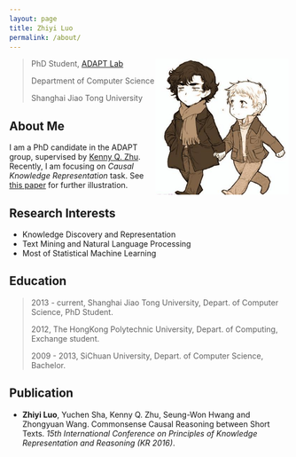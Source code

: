 ```yaml
---
layout: page
title: Zhiyi Luo
permalink: /about/
---
```


<a style="float:right" href=""><img src="/assets/images/about.jpg" width="240" height="245"></a>

> PhD Student, [ADAPT Lab](http://adapt.seiee.sjtu.edu.cn/)
>
> Department of Computer Science
>
> Shanghai Jiao Tong University


About Me
--------------
I am a PhD candidate in the ADAPT group, supervised by [Kenny Q. Zhu](http://www.cs.sjtu.edu.cn/~kzhu/). Recently, I am focusing on *Causal Knowledge Representation* task. 
See [this paper](http://adapt.seiee.sjtu.edu.cn/causal/luo.pdf) for further illustration.

Research Interests
-------------
* Knowledge Discovery and Representation 
* Text Mining and Natural Language Processing
* Most of Statistical Machine Learning

Education
----------------
> 2013 - current, Shanghai Jiao Tong University, Depart. of Computer Science, PhD Student.
>
>
> 2012, The HongKong Polytechnic University, Depart. of Computing, Exchange student.
>
>
> 2009 - 2013, SiChuan University, Depart. of Computer Science, Bachelor.
>

Publication
--------------
* **Zhiyi Luo**, Yuchen Sha, Kenny Q. Zhu, Seung-Won Hwang and Zhongyuan Wang. Commonsense Causal Reasoning between Short Texts. *15th International Conference on Principles of Knowledge Representation and Reasoning (KR 2016)*.

